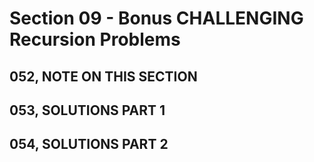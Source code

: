 # Section 09 - Bonus CHALLENGING Recursion Problems

## 052, NOTE ON THIS SECTION

## 053, SOLUTIONS PART 1

## 054, SOLUTIONS PART 2
